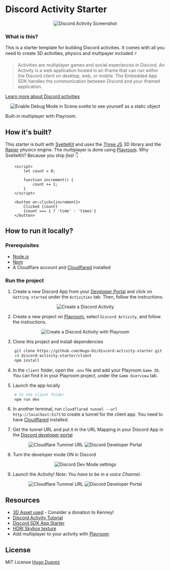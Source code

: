 # Discord Activity Starter

<p align="center">
  <img src="/assets/screenshot.png" alt="Discord Activity Screenshot" />
</p>

### What is this?

This is a starter template for building Discord activities. It comes with all you need to create 3D activities, physics and multipayer included ⚡️

> Activities are multiplayer games and social experiences in Discord. An Activity is a web application hosted in an iframe that can run within the Discord client on desktop, web, or mobile. The Embedded App SDK handles the communication between Discord and your iframed application.

[Learn more about Discord activities](https://discord.com/build/embedded-app-sdk)

<p align="center">
  <img src="/assets/debug.png" alt="Enable Debug Mode in Scene.svelte to see yourself as a static object" />
</p>
Built-in multiplayer with Playroom.

## How it's built?

This starter is built with [SvelteKit](https://kit.svelte.dev/) and uses the [Three JS](https://threejs.org/) 3D library and the [Rapier](https://rapier.rs/) physics engine. The multiplayer is done using [Playroom](https://joinplayroom.com/).
Why SvelteKit? Because you ship _fast_ 👇

```svelte
    <script>
        let count = 0;

        function increment() {
            count += 1;
        }
    </script>

    <button on:click={increment}>
        Clicked {count}
        {count === 1 ? 'time' : 'times'}
    </button>
```

## How to run it locally?

### Prerequisites

- [Node.js](https://nodejs.org/en/)
- [Npm](https://docs.npmjs.com/getting-started)
- A Cloudflare account and [Cloudflared](https://developers.cloudflare.com/cloudflare-one/connections/connect-networks/downloads/) installed

### Run the project

1.  Create a new Discord App from your [Developer Portal](https://discord.com/developers/applications) and click on `Getting started` under the `Activities` tab. Then, follow the instructions.

<p align="center">
  <img src="/assets/createActivity.png" alt="Create a Discord Activity" />
</p>

2. Create a new project on [Playroom](https://joinplayroom.com/), select `Discord Activity`, and follow the instructions.

<p align="center">
  <img src="/assets/playroom.png" alt="Create a Discord Activity with Playroom" />
</p>

3. Clone this project and install dependencies

```bash
    git clone https://github.com/Hugo-Dz/discord-activity-starter.git
    cd discord-activity-starter/client
    npm install
```

4. In the `client` folder, open the `.env` file and add your Playroom `Game ID`. You can find it in your Playroom project, under the `Game Overview` tab.

5. Launch the app locally

```bash
    # In the client folder
    npm run dev
```

6. In another terminal, run `cloudflared tunnel --url  http://localhost:5173` to create a tunnel for the client app. You need to have [Cloudflared](https://developers.cloudflare.com/cloudflare-one/connections/connect-networks/downloads/) installed.

7. Get the tunnel URL and put it in the URL Mapping in your Discord App in the [Discord developer portal](https://discord.com/developers/applications)

<p align="center">
  <img src="/assets/tunnelUrl.png" alt="Cloudflare Tunnnel URL" />
  <img src="/assets/urlMapping.png" alt="Discord Developer Portal" />
</p>

8. Turn the developer mode ON in Discord

<p align="center">
  <img src="/assets/devMode.png" alt="Discord Dev Mode settings" />
</p>

9. Launch the Activity!
   _Note: You have to be in a voice Channel._

<p align="center">
  <img src="/assets/startActivity.png" alt="Cloudflare Tunnnel URL" />
  <img src="/assets/selectActivity.png" alt="Discord Developer Portal" />
</p>

## Resources

- [3D Asset used](https://kenney.nl/assets/castle-kit) - Consider a donation to Kenney!
- [Discord Activity Tutorial](https://discord.com/developers/docs/activities/building-an-activity#step-1-creating-a-new-app)
- [Discord SDK App Starter](https://github.com/discord/embedded-app-sdk/tree/main/examples/discord-activity-starter)
- [HDRI Skybox texture](https://www.youtube.com/watch?v=_l8B7RdtOsU)
- Add multiplayer to your activity with [Playroom](https://docs.joinplayroom.com/components/discord)

## License

MIT License [Hugo Duprez](https://www.hugoduprez.com/)
